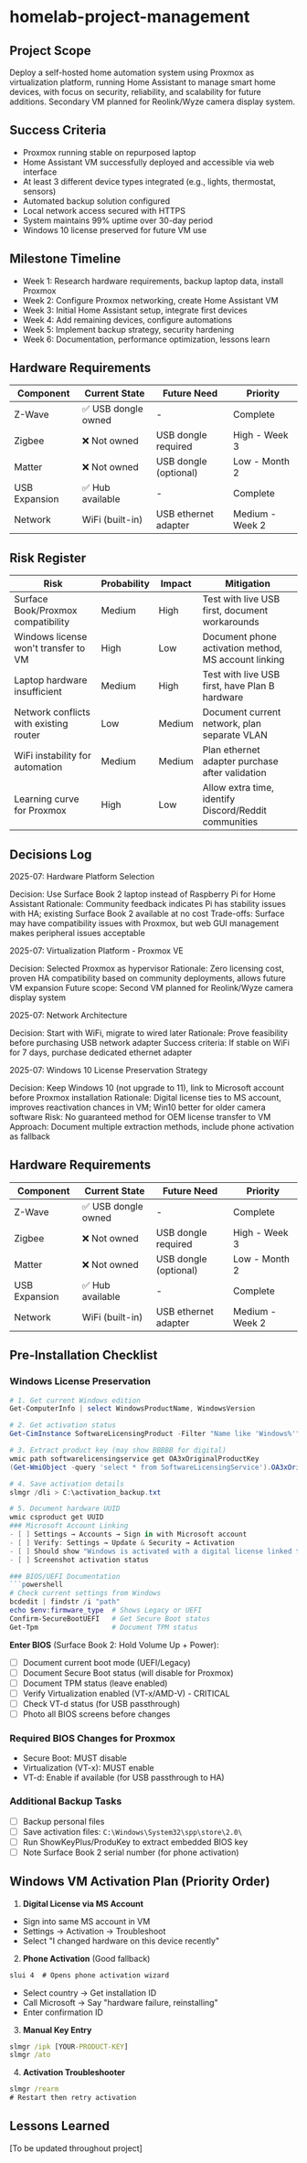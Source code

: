 # homelab-project-management
## Project Scope
Deploy a self-hosted home automation system using Proxmox as virtualization platform, running Home Assistant to manage smart home devices, with focus on security, reliability, and scalability for future additions. Secondary VM planned for Reolink/Wyze camera display system.

## Success Criteria
- Proxmox running stable on repurposed laptop
- Home Assistant VM successfully deployed and accessible via web interface
- At least 3 different device types integrated (e.g., lights, thermostat, sensors)
- Automated backup solution configured
- Local network access secured with HTTPS
- System maintains 99% uptime over 30-day period
- Windows 10 license preserved for future VM use

## Milestone Timeline
- Week 1: Research hardware requirements, backup laptop data, install Proxmox
- Week 2: Configure Proxmox networking, create Home Assistant VM
- Week 3: Initial Home Assistant setup, integrate first devices
- Week 4: Add remaining devices, configure automations
- Week 5: Implement backup strategy, security hardening
- Week 6: Documentation, performance optimization, lessons learn

## Hardware Requirements
| Component | Current State | Future Need | Priority |
|-----------|---------------|-------------|----------|
| Z-Wave | ✅ USB dongle owned | - | Complete |
| Zigbee | ❌ Not owned | USB dongle required | High - Week 3 |
| Matter | ❌ Not owned | USB dongle (optional) | Low - Month 2 |
| USB Expansion | ✅ Hub available | - | Complete |
| Network | WiFi (built-in) | USB ethernet adapter | Medium - Week 2 |

## Risk Register
| Risk | Probability | Impact | Mitigation |
|------|-------------|--------|------------|
| Surface Book/Proxmox compatibility | Medium | High | Test with live USB first, document workarounds |
| Windows license won't transfer to VM | High | Low | Document phone activation method, MS account linking |
| Laptop hardware insufficient | Medium | High | Test with live USB first, have Plan B hardware |
| Network conflicts with existing router | Low | Medium | Document current network, plan separate VLAN |
| WiFi instability for automation | Medium | Medium | Plan ethernet adapter purchase after validation |
| Learning curve for Proxmox | High | Low | Allow extra time, identify Discord/Reddit communities |

## Decisions Log
2025-07: Hardware Platform Selection

Decision: Use Surface Book 2 laptop instead of Raspberry Pi for Home Assistant
Rationale: Community feedback indicates Pi has stability issues with HA; existing Surface Book 2 available at no cost
Trade-offs: Surface may have compatibility issues with Proxmox, but web GUI management makes peripheral issues acceptable

2025-07: Virtualization Platform - Proxmox VE

Decision: Selected Proxmox as hypervisor
Rationale: Zero licensing cost, proven HA compatibility based on community deployments, allows future VM expansion
Future scope: Second VM planned for Reolink/Wyze camera display system

2025-07: Network Architecture

Decision: Start with WiFi, migrate to wired later
Rationale: Prove feasibility before purchasing USB network adapter
Success criteria: If stable on WiFi for 7 days, purchase dedicated ethernet adapter

2025-07: Windows 10 License Preservation Strategy

Decision: Keep Windows 10 (not upgrade to 11), link to Microsoft account before Proxmox installation
Rationale: Digital license ties to MS account, improves reactivation chances in VM; Win10 better for older camera software
Risk: No guaranteed method for OEM license transfer to VM
Approach: Document multiple extraction methods, include phone activation as fallback

## Hardware Requirements

| Component | Current State | Future Need | Priority |
|-----------|---------------|-------------|----------|
| Z-Wave | ✅ USB dongle owned | - | Complete |
| Zigbee | ❌ Not owned | USB dongle required | High - Week 3 |
| Matter | ❌ Not owned | USB dongle (optional) | Low - Month 2 |
| USB Expansion | ✅ Hub available | - | Complete |
| Network | WiFi (built-in) | USB ethernet adapter | Medium - Week 2 |

## Pre-Installation Checklist

### Windows License Preservation
```powershell
# 1. Get current Windows edition
Get-ComputerInfo | select WindowsProductName, WindowsVersion

# 2. Get activation status
Get-CimInstance SoftwareLicensingProduct -Filter "Name like 'Windows%'" | where licensestatus -eq 1 | select name, licensestatus

# 3. Extract product key (may show BBBBB for digital)
wmic path softwarelicensingservice get OA3xOriginalProductKey
(Get-WmiObject -query 'select * from SoftwareLicensingService').OA3xOriginalProductKey

# 4. Save activation details
slmgr /dli > C:\activation_backup.txt

# 5. Document hardware UUID
wmic csproduct get UUID
### Microsoft Account Linking
- [ ] Settings → Accounts → Sign in with Microsoft account
- [ ] Verify: Settings → Update & Security → Activation
- [ ] Should show "Windows is activated with a digital license linked to your Microsoft account"
- [ ] Screenshot activation status

### BIOS/UEFI Documentation
```powershell
# Check current settings from Windows
bcdedit | findstr /i "path"
echo $env:firmware_type  # Shows Legacy or UEFI
Confirm-SecureBootUEFI   # Get Secure Boot status
Get-Tpm                  # Document TPM status
```
**Enter BIOS** (Surface Book 2: Hold Volume Up + Power):
- [ ] Document current boot mode (UEFI/Legacy)
- [ ] Document Secure Boot status (will disable for Proxmox)
- [ ] Document TPM status (leave enabled)
- [ ] Verify Virtualization enabled (VT-x/AMD-V) - CRITICAL
- [ ] Check VT-d status (for USB passthrough)
- [ ] Photo all BIOS screens before changes

### Required BIOS Changes for Proxmox
- Secure Boot: MUST disable
- Virtualization (VT-x): MUST enable
- VT-d: Enable if available (for USB passthrough to HA)

### Additional Backup Tasks
- [ ] Backup personal files
- [ ] Save activation files: `C:\Windows\System32\spp\store\2.0\`
- [ ] Run ShowKeyPlus/ProduKey to extract embedded BIOS key
- [ ] Note Surface Book 2 serial number (for phone activation)

## Windows VM Activation Plan (Priority Order)

1. **Digital License via MS Account**
  - Sign into same MS account in VM
  - Settings → Activation → Troubleshoot
  - Select "I changed hardware on this device recently"

2. **Phone Activation** (Good fallback)
  ```cmd
slui 4  # Opens phone activation wizard
```
- Select country → Get installation ID
- Call Microsoft → Say "hardware failure, reinstalling"
- Enter confirmation ID

3. **Manual Key Entry**
```cmd
slmgr /ipk [YOUR-PRODUCT-KEY]
slmgr /ato
```

4. **Activation Troubleshooter**
```cmd
slmgr /rearm
# Restart then retry activation
```

## Lessons Learned
[To be updated throughout project]

